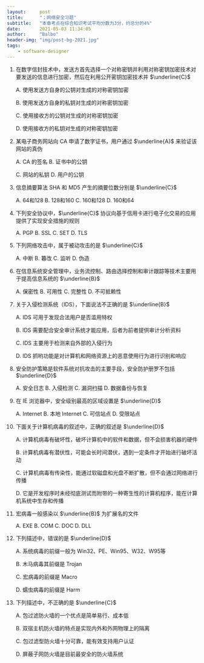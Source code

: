 ```yaml
---
layout:     post
title:      "；网络安全习题"
subtitle:   "本章考点在综合知识考试平均分数为3分，约总分的4%"
date:       2021-05-03 11:34:05
author:     "Balbo"
header-img: "img/post-bg-2021.jpg"
tags:
    - software-designer
---
```


1. 在数字信封技术中，发送方首先选择一个对称密钥并利用对称密钥加密技术对要发送的信息进行加密，然后在利用公开密钥加密技术并 $\underline{C}$

   A. 使用发送方自身的公钥对生成的对称密钥加密

   B. 使用发送方自身的私钥对生成的对称密钥加密

   C. 使用接收方的公钥对生成的对称密钥加密

   D. 使用接收方的私钥对生成的对称密钥加密 

2. 某电子商务网站向 CA 申请了数字证书，用户通过 $\underline{A}$ 来验证该网站的真伪

   A. CA 的签名	B. 证书中的公钥

   C. 网站的私钥	D. 用户的公钥

3. 信息摘要算法 SHA 和 MD5 产生的摘要位数分别是 $\underline{C}$

   A. 64和128	B. 128和160	C. 160和128	D. 160和64

4. 下列安全协议中，$\underline{C}$ 协议向基于信用卡进行电子化交易的应用提供了实现安全措施的规则

   A. PGP	B. SSL	C. SET	D. TLS

5. 下列网络攻击中，属于被动攻击的是 $\underline{C}$

   A. 中断	B. 篹改	C. 监听	D. 伪造

6. 在信息系统安全管理中，业务流控制、路由选择控制和审计跟踪等技术主要用于提高信息系统的 $\underline{B}$

   A. 保密性	B. 可用性	C. 完整性	D. 不可抵赖性

7. 关于入侵检测系统（IDS），下面说法不正确的是 $\underline{B}$

   A. IDS 可用于发现合法用户是否滥用特权

   B. IDS 需要配合安全审计系统才能应用，后者为前者提供审计分析资料

   C. IDS 主要用于检测来自外部的入侵行为

   D. IDS 抓哟功能是对计算机和网络资源上的恶意使用行为进行识别和响应

8. 安全防护策略是软件系统对抗攻击的主要手段，安全防护册罗不包括 $\underline{D}$

   A. 安全日志	B. 入侵检测	C. 漏洞扫描	D. 数据备份与恢复

9. 在 IE 浏览器中，安全级别最高的区域设置是 $\underline{D}$

   A. Internet	B. 本地 Internet	C. 可信站点	D. 受限站点

10. 下面关于计算机病毒的叙述中，正确的叙述是 $\underline{D}$

    A. 计算机病毒有破坏性，破坏计算机中的软件和数据，但不会损害机器的硬件

    B. 计算机病毒有潜伏性，可能会长时间潜伏，遇到一定条件才开始进行破坏活动

    C. 计算机病毒有传染性，能通过软磁盘和光盘不断扩散，但不会通过网络进行传播

    D. 它是开发程序时未经彻底测试而附带的一种寄生性的计算机程序，能在计算机系统中生存和传播

11. 宏病毒一般感染以 $\underline{B}$ 为扩展名的文件

    A. EXE	B. COM	C. DOC	D. DLL

12. 下列描述中，错误的是 $\underline{D}$

    A. 系统病毒的前缀一般为 Win32、PE、Win95、W32、W95等

    B. 木马病毒其前缀是 Trojan

    C. 宏病毒的前缀是 Macro

    D. 蠕虫病毒的前缀是 Harm

13. 下列描述中，不正确的是 $\underline{C}$

    A. 包过滤防火墙的一个优点是简单易行、成本低

    B. 双宿主机防火墙的特点是实现内外和外网物理上的隔离

    C. 包过滤型防火墙十分可靠，能有效支持用户认证

    D. 屏蔽子网防火墙是目前最安全的防火墙系统
